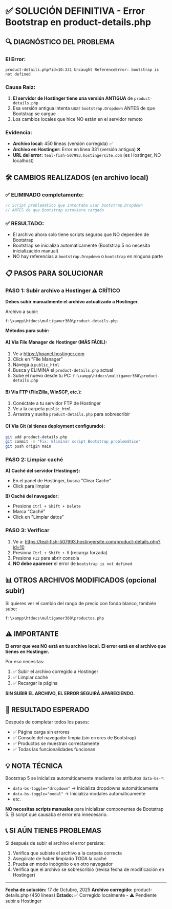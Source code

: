 # ✅ SOLUCIÓN DEFINITIVA - Error Bootstrap en product-details.php

## 🔍 DIAGNÓSTICO DEL PROBLEMA

### El Error:
```
product-details.php?id=10:331 Uncaught ReferenceError: bootstrap is not defined
```

### Causa Raíz:
1. **El servidor de Hostinger tiene una versión ANTIGUA** de `product-details.php`
2. Esa versión antigua intenta usar `bootstrap.Dropdown` ANTES de que Bootstrap se cargue
3. Los cambios locales que hice NO están en el servidor remoto

### Evidencia:
- **Archivo local:** 450 líneas (versión corregida) ✅
- **Archivo en Hostinger:** Error en línea 331 (versión antigua) ❌
- **URL del error:** `teal-fish-507993.hostingersite.com` (es Hostinger, NO localhost)

## 🛠️ CAMBIOS REALIZADOS (en archivo local)

### ✅ ELIMINADO completamente:
```javascript
// Script problemático que intentaba usar bootstrap.Dropdown
// ANTES de que Bootstrap estuviera cargado
```

### ✅ RESULTADO:
- El archivo ahora solo tiene scripts seguros que NO dependen de Bootstrap
- Bootstrap se inicializa automáticamente (Bootstrap 5 no necesita inicialización manual)
- NO hay referencias a `bootstrap.Dropdown` o `bootstrap` en ninguna parte

## 📋 PASOS PARA SOLUCIONAR

### PASO 1: Subir archivo a Hostinger ⚠️ CRÍTICO

**Debes subir manualmente el archivo actualizado a Hostinger.**

Archivo a subir:
```
f:\xampp\htdocs\multigamer360\product-details.php
```

**Métodos para subir:**

#### A) Via File Manager de Hostinger (MÁS FÁCIL):
1. Ve a https://hpanel.hostinger.com
2. Click en "File Manager"
3. Navega a `public_html`
4. Busca y ELIMINA el `product-details.php` actual
5. Sube el nuevo desde tu PC: `f:\xampp\htdocs\multigamer360\product-details.php`

#### B) Via FTP (FileZilla, WinSCP, etc.):
1. Conéctate a tu servidor FTP de Hostinger
2. Ve a la carpeta `public_html`
3. Arrastra y suelta `product-details.php` para sobrescribir

#### C) Via Git (si tienes deployment configurado):
```bash
git add product-details.php
git commit -m "Fix: Eliminar script Bootstrap problemático"
git push origin main
```

### PASO 2: Limpiar caché

**A) Caché del servidor (Hostinger):**
- En el panel de Hostinger, busca "Clear Cache"
- Click para limpiar

**B) Caché del navegador:**
- Presiona `Ctrl + Shift + Delete`
- Marca "Caché"
- Click en "Limpiar datos"

### PASO 3: Verificar

1. Ve a: https://teal-fish-507993.hostingersite.com/product-details.php?id=10
2. Presiona `Ctrl + Shift + R` (recarga forzada)
3. Presiona `F12` para abrir consola
4. **NO debe aparecer** el error de `bootstrap is not defined`

## 📊 OTROS ARCHIVOS MODIFICADOS (opcional subir)

Si quieres ver el cambio del rango de precio con fondo blanco, también sube:
```
f:\xampp\htdocs\multigamer360\productos.php
```

## ⚠️ IMPORTANTE

**El error que ves NO está en tu archivo local.**
**El error está en el archivo que tienes en Hostinger.**

Por eso necesitas:
1. ✅ Subir el archivo corregido a Hostinger
2. ✅ Limpiar caché
3. ✅ Recargar la página

**SIN SUBIR EL ARCHIVO, EL ERROR SEGUIRÁ APARECIENDO.**

## 🎯 RESULTADO ESPERADO

Después de completar todos los pasos:
- ✅ Página carga sin errores
- ✅ Console del navegador limpia (sin errores de Bootstrap)
- ✅ Productos se muestran correctamente
- ✅ Todas las funcionalidades funcionan

## 💡 NOTA TÉCNICA

Bootstrap 5 se inicializa automáticamente mediante los atributos `data-bs-*`:
- `data-bs-toggle="dropdown"` → Inicializa dropdowns automáticamente
- `data-bs-toggle="modal"` → Inicializa modales automáticamente
- etc.

**NO necesitas scripts manuales** para inicializar componentes de Bootstrap 5.
El script que causaba el error era innecesario.

## 📞 SI AÚN TIENES PROBLEMAS

Si después de subir el archivo el error persiste:
1. Verifica que subiste el archivo a la carpeta correcta
2. Asegúrate de haber limpiado TODA la caché
3. Prueba en modo incógnito o en otro navegador
4. Verifica que el archivo se sobrescribió (revisa fecha de modificación en Hostinger)

---

**Fecha de solución:** 17 de Octubre, 2025
**Archivo corregido:** product-details.php (450 líneas)
**Estado:** ✅ Corregido localmente - ⚠️ Pendiente subir a Hostinger
